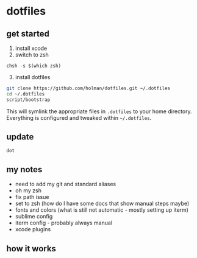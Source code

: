 # dotfiles

## get started

1. install xcode
2. switch to zsh

````
chsh -s $(which zsh)
````

3. install dotfiles

```sh
git clone https://github.com/holman/dotfiles.git ~/.dotfiles
cd ~/.dotfiles
script/bootstrap
```

This will symlink the appropriate files in `.dotfiles` to your home directory.
Everything is configured and tweaked within `~/.dotfiles`.


## update

````
dot
````


## my notes
* need to add my git and standard aliases
* oh my zsh
* fix path issue
* set to zsh (how do I have some docs that show manual steps maybe)
* fonts and colors (what is still not automatic - mostly setting up iterm)
* sublime config
* iterm config - probably always manual
* xcode plugins


## how it works

- bin/: Files will get added to your `$PATH`.
- Brewfile: Applications to install via Brew and Cask.
- topic/*.zsh: Files will loaded into your environment.
- topic/path.zsh: Files named `path.zsh` is loaded first and is expected to setup `$PATH` or similar.
- topic/completion.zsh: Files named `completion.zsh` are loaded last and is expected to setup autocomplete.
- topic/*.symlink: Files ending in `*.symlink` get symlinked into your `$HOME` when you run `script/bootstrap`.






